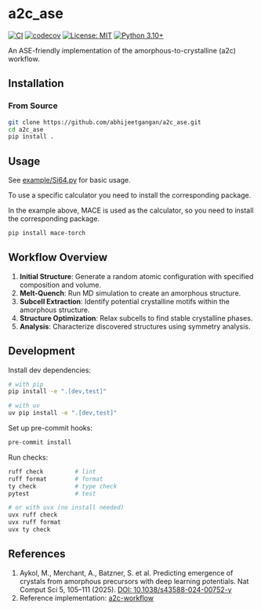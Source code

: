 # a2c_ase

[![CI](https://github.com/abhijeetgangan/a2c_ase/actions/workflows/ci.yml/badge.svg)](https://github.com/abhijeetgangan/a2c_ase/actions/workflows/ci.yml)
[![codecov](https://codecov.io/gh/abhijeetgangan/a2c_ase/branch/main/graph/badge.svg)](https://codecov.io/gh/abhijeetgangan/a2c_ase)
[![License: MIT](https://img.shields.io/badge/License-MIT-yellow.svg)](https://opensource.org/licenses/MIT)
[![Python 3.10+](https://img.shields.io/badge/python-3.10+-blue.svg)](https://www.python.org/downloads/)

An ASE-friendly implementation of the amorphous-to-crystalline (a2c) workflow.

## Installation

### From Source

```bash
git clone https://github.com/abhijeetgangan/a2c_ase.git
cd a2c_ase
pip install .
```
## Usage
See [example/Si64.py](https://github.com/abhijeetgangan/a2c_ase/blob/main/example/Si64.py) for basic usage.

To use a specific calculator you need to install the corresponding package.

In the example above, MACE is used as the calculator, so you need to install the corresponding package.

```bash
pip install mace-torch
```

## Workflow Overview

1. **Initial Structure**: Generate a random atomic configuration with specified composition and volume.
2. **Melt-Quench**: Run MD simulation to create an amorphous structure.
3. **Subcell Extraction**: Identify potential crystalline motifs within the amorphous structure.
4. **Structure Optimization**: Relax subcells to find stable crystalline phases.
5. **Analysis**: Characterize discovered structures using symmetry analysis.

## Development

Install dev dependencies:
```bash
# with pip
pip install -e ".[dev,test]"

# with uv
uv pip install -e ".[dev,test]"
```

Set up pre-commit hooks:
```bash
pre-commit install
```

Run checks:
```bash
ruff check         # lint
ruff format        # format
ty check           # type check
pytest             # test

# or with uvx (no install needed)
uvx ruff check
uvx ruff format
uvx ty check
```

## References

1. Aykol, M., Merchant, A., Batzner, S. et al. Predicting emergence of crystals from amorphous precursors with deep learning potentials. Nat Comput Sci 5, 105–111 (2025). [DOI: 10.1038/s43588-024-00752-y](https://doi.org/10.1038/s43588-024-00752-y)
2. Reference implementation: [a2c-workflow](https://github.com/jax-md/jax-md/blob/main/jax_md/a2c/a2c_workflow.py)
